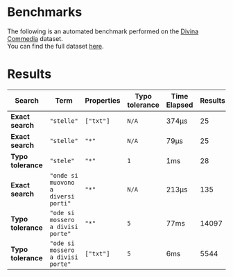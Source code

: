 
# Benchmarks

The following is an automated benchmark performed on the [Divina Commedia](https://en.wikipedia.org/wiki/Divina_Commedia) dataset. <br />
You can find the full dataset [here](https://github.com/nearform/lyra/blob/main/packages/benchmarks/dataset/divinaCommedia.json).

# Results


| Search             | Term                                  | Properties | Typo tolerance | Time Elapsed  | Results     |
|--------------------|---------------------------------------|------------|----------------|---------------|-------------|
| **Exact search**   | `"stelle"`                          | `["txt"]`| `N/A`        | 374μs | 25 |
| **Exact search**   | `"stelle"`                          | `"*"`    | `N/A`        | 79μs | 25 |
| **Typo tolerance** | `"stele"`                           | `"*"`    | `1`          | 1ms | 28 | 
| **Exact search**   | `"onde si muovono a diversi porti"` | `"*"`    | `N/A`        | 213μs | 135 | 
| **Typo tolerance** | `"ode si mossero a divisi porte"`   | `"*"`    | `5`          | 77ms | 14097 | 
| **Typo tolerance** | `"ode si mossero a divisi porte"`   | `["txt"]`| `5`          | 6ms | 5544 |


